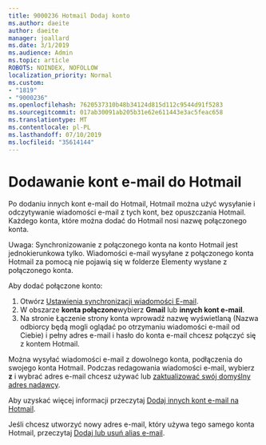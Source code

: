 ```yaml
---
title: 9000236 Hotmail Dodaj konto
ms.author: daeite
author: daeite
manager: joallard
ms.date: 3/1/2019
ms.audience: Admin
ms.topic: article
ROBOTS: NOINDEX, NOFOLLOW
localization_priority: Normal
ms.custom:
- "1819"
- "9000236"
ms.openlocfilehash: 7620537310b48b34124d815d112c9544d91f5283
ms.sourcegitcommit: 017ab30091ab205b31e62e611443e3ac5feac658
ms.translationtype: MT
ms.contentlocale: pl-PL
ms.lasthandoff: 07/10/2019
ms.locfileid: "35614144"
---
```

# <a name="add-your-other-email-accounts-to-outlookcom"></a>Dodawanie kont e-mail do Hotmail

Po dodaniu innych kont e-mail do Hotmail, Hotmail można użyć wysyłanie i odczytywanie wiadomości e-mail z tych kont, bez opuszczania Hotmail. Każdego konta, które można dodać do Hotmail nosi nazwę połączonego konta.

Uwaga: Synchronizowanie z połączonego konta na konto Hotmail jest jednokierunkowa tylko. Wiadomości e-mail wysyłane z połączonego konta Hotmail za pomocą nie pojawią się w folderze Elementy wysłane z połączonego konta.

Aby dodać połączone konto:

1. Otwórz [Ustawienia synchronizacji wiadomości E-mail](https://go.microsoft.com/fwlink/?linkid=875264).
2. W obszarze **konta połączone**wybierz **Gmail** lub **innych kont e-mail**.
3. Na stronie Łączenie strony konta wprowadź nazwę wyświetlaną (Nazwa odbiorcy będą mogli oglądać po otrzymaniu wiadomości e-mail od Ciebie) i pełny adres e-mail i hasło do konta e-mail chcesz połączyć się z kontem Hotmail.

Można wysyłać wiadomości e-mail z dowolnego konta, podłączenia do swojego konta Hotmail. Podczas redagowania wiadomości e-mail, wybierz **z** i wybrać adres e-mail chcesz używać lub [zaktualizować swój domyślny adres nadawcy](https://go.microsoft.com/fwlink/?linkid=875264).

Aby uzyskać więcej informacji przeczytaj [Dodaj innych kont e-mail na Hotmail](https://support.office.com/article/c5224df4-5885-4e79-91ba-523aa743f0ba?wt.mc_id=Office_Outlook_com_Alchemy).

Jeśli chcesz utworzyć nowy adres e-mail, który używa tego samego konta Hotmail, przeczytaj [Dodaj lub usuń alias e-mail](https://support.office.com/article/459b1989-356d-40fa-a689-8f285b13f1f2?wt.mc_id=Office_Outlook_com_Alchemy).